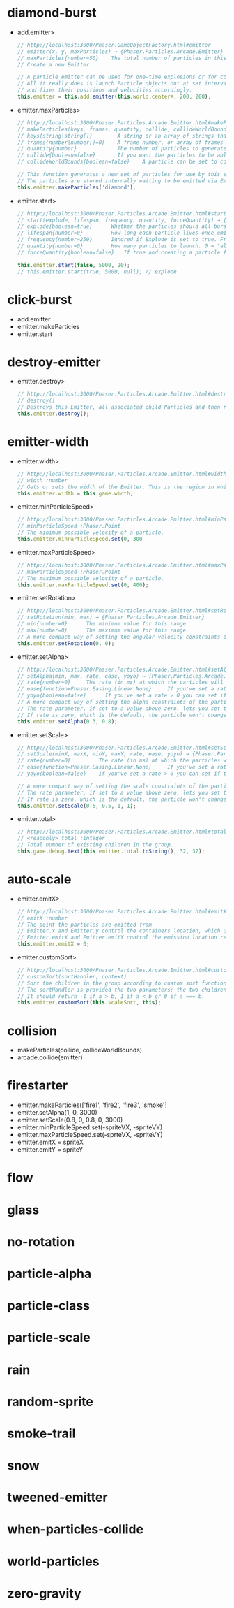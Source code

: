 # diamond-burst
  - add.emitter>
    ```js
    // http://localhost:3000/Phaser.GameObjectFactory.html#emitter
    // emitter(x, y, maxParticles) → {Phaser.Particles.Arcade.Emitter}
    // maxParticles{number=50}    The total number of particles in this emitter.
    // Create a new Emitter.

    // A particle emitter can be used for one-time explosions or for continuous effects like rain and fire.
    // All it really does is launch Particle objects out at set intervals,
    // and fixes their positions and velocities accordingly.
    this.emitter = this.add.emitter(this.world.centerX, 200, 200);

    ```
  - emitter.maxParticles>
    ```js
    // http://localhost:3000/Phaser.Particles.Arcade.Emitter.html#makeParticles
    // makeParticles(keys, frames, quantity, collide, collideWorldBounds) → {Phaser.Particles.Arcade.Emitter}
    // keys{string|string[]}        A string or an array of strings that the particle sprites will use as their texture. If an array one is picked at random.
    // frames{number|number[]=0}    A frame number, or array of frames that the sprite will use. If an array one is picked at random.
    // quantity{number}             The number of particles to generate. If not given it will use the value of Emitter.maxParticles. If the value is greater than Emitter.maxParticles it will use Emitter.maxParticles as the quantity.
    // collide{boolean=false}       If you want the particles to be able to collide with other Arcade Physics bodies then set this to true.
    // collideWorldBounds{boolean=false}    A particle can be set to collide against the World bounds automatically and rebound back into the World if this is set to true. Otherwise it will leave the World.

    // This function generates a new set of particles for use by this emitter.
    // The particles are stored internally waiting to be emitted via Emitter.start.
    this.emitter.makeParticles('diamond');

    ```
  - emitter.start>
    ```js
    // http://localhost:3000/Phaser.Particles.Arcade.Emitter.html#start
    // start(explode, lifespan, frequency, quantity, forceQuantity) → {Phaser.Particles.Arcade.Emitter}
    // explode{boolean=true}      Whether the particles should all burst out at once (true) or at the frequency given (false).
    // lifespan{number=0}         How long each particle lives once emitted in ms. 0 = forever.
    // frequency{number=250}      Ignored if Explode is set to true. Frequency is how often to emit 1 particle. Value given in ms.
    // quantity{number=0}         How many particles to launch. 0 = "all of the particles" which will keep emitting until Emitter.maxParticles is reached.
    // forceQuantity{boolean=false}   If true and creating a particle flow, the quantity emitted will be forced to the be quantity given in this call. This can never exceed Emitter.maxParticles.

    this.emitter.start(false, 5000, 20);
    // this.emitter.start(true, 5000, null); // explode

    ```
# click-burst
  - add.emitter
  - emitter.makeParticles
  - emitter.start
# destroy-emitter
  - emitter.destroy>
    ```js
    // http://localhost:3000/Phaser.Particles.Arcade.Emitter.html#destroy
    // destroy()
    // Destroys this Emitter, all associated child Particles and then removes itself from the Particle Manager.
    this.emitter.destroy();

    ```
# emitter-width
  - emitter.width>
    ```js
    // http://localhost:3000/Phaser.Particles.Arcade.Emitter.html#width
    // width :number
    // Gets or sets the width of the Emitter. This is the region in which a particle can be emitted.
    this.emitter.width = this.game.width;

    ```
  - emitter.minParticleSpeed>
    ```js
    // http://localhost:3000/Phaser.Particles.Arcade.Emitter.html#minParticleSpeed
    // minParticleSpeed :Phaser.Point
    // The minimum possible velocity of a particle.
    this.emitter.minParticleSpeed.set(0, 300

    ```
  - emitter.maxParticleSpeed>
    ```js
    // http://localhost:3000/Phaser.Particles.Arcade.Emitter.html#maxParticleSpeed
    // maxParticleSpeed :Phaser.Point
    // The maximum possible velocity of a particle.
    this.emitter.maxParticleSpeed.set(0, 400);

    ```
  - emitter.setRotation>
    ```js
    // http://localhost:3000/Phaser.Particles.Arcade.Emitter.html#setRotation
    // setRotation(min, max) → {Phaser.Particles.Arcade.Emitter}
    // min{number=0}      The minimum value for this range.
    // max{number=0}      The maximum value for this range.
    // A more compact way of setting the angular velocity constraints of the particles.
    this.emitter.setRotation(0, 0);

    ```
  - emitter.setAlpha>
    ```js
    // http://localhost:3000/Phaser.Particles.Arcade.Emitter.html#setAlpha
    // setAlpha(min, max, rate, ease, yoyo) → {Phaser.Particles.Arcade.Emitter}
    // rate{number=0}     The rate (in ms) at which the particles will change in alpha from min to max, or set to zero to pick a random alpha between the two.
    // ease{function=Phaser.Easing.Linear.None}     If you've set a rate > 0 this is the easing formula applied between the min and max values.
    // yoyo{boolean=false}      If you've set a rate > 0 you can set if the ease will yoyo or not (i.e. ease back to its original values)
    // A more compact way of setting the alpha constraints of the particles.
    // The rate parameter, if set to a value above zero, lets you set the speed at which the Particle change in alpha from min to max.
    // If rate is zero, which is the default, the particle won't change alpha - instead it will pick a random alpha between min and max on emit.
    this.emitter.setAlpha(0.3, 0.8);

    ```
  - emitter.setScale>
    ```js
    // http://localhost:3000/Phaser.Particles.Arcade.Emitter.html#setScale
    // setScale(minX, maxX, minY, maxY, rate, ease, yoyo) → {Phaser.Particles.Arcade.Emitter}
    // rate{number=0}         The rate (in ms) at which the particles will change in scale from min to max, or set to zero to pick a random size between the two.
    // ease{function=Phaser.Easing.Linear.None}     If you've set a rate > 0 this is the easing formula applied between the min and max values.
    // yoyo{boolean=false}    If you've set a rate > 0 you can set if the ease will yoyo or not (i.e. ease back to its original values)

    // A more compact way of setting the scale constraints of the particles.
    // The rate parameter, if set to a value above zero, lets you set the speed and ease which the Particle uses to change in scale from min to max across both axis.
    // If rate is zero, which is the default, the particle won't change scale during update, instead it will pick a random scale between min and max on emit.
    this.emitter.setScale(0.5, 0.5, 1, 1);

    ```
  - emitter.total>
    ```js
    // http://localhost:3000/Phaser.Particles.Arcade.Emitter.html#total
    // <readonly> total :integer
    // Total number of existing children in the group.
    this.game.debug.text(this.emitter.total.toString(), 32, 32);

    ```
# auto-scale
  - emitter.emitX>
    ```js
    // http://localhost:3000/Phaser.Particles.Arcade.Emitter.html#emitX
    // emitX :number
    // The point the particles are emitted from.
    // Emitter.x and Emitter.y control the containers location, which updates all current particles
    // Emitter.emitX and Emitter.emitY control the emission location relative to the x/y position.
    this.emitter.emitX = 0;

    ```
  - emitter.customSort>
    ```js
    // http://localhost:3000/Phaser.Particles.Arcade.Emitter.html#customSort
    // customSort(sortHandler, context)
    // Sort the children in the group according to custom sort function.
    // The sortHandler is provided the two parameters: the two children involved in the comparison (a and b).
    // It should return -1 if a > b, 1 if a < b or 0 if a === b.
    this.emitter.customSort(this.scaleSort, this);

    ```
# collision
  - makeParticles(collide, collideWorldBounds)
  - arcade.collide(emitter)
# firestarter
  - emitter.makeParticles(['fire1', 'fire2', 'fire3', 'smoke']
  - emitter.setAlpha(1, 0, 3000)
  - emitter.setScale(0.8, 0, 0.8, 0, 3000)
  - emitter.minParticleSpeed.set(-spriteVX, -spriteVY)
  - emitter.maxParticleSpeed.set(-sprteVX, -spriteVY)
  - emitter.emitX = spriteX
  - emitter.emitY = spriteY
# flow
# glass
# no-rotation
# particle-alpha
# particle-class
# particle-scale
# rain
# random-sprite
# smoke-trail
# snow
# tweened-emitter
# when-particles-collide
# world-particles
# zero-gravity

